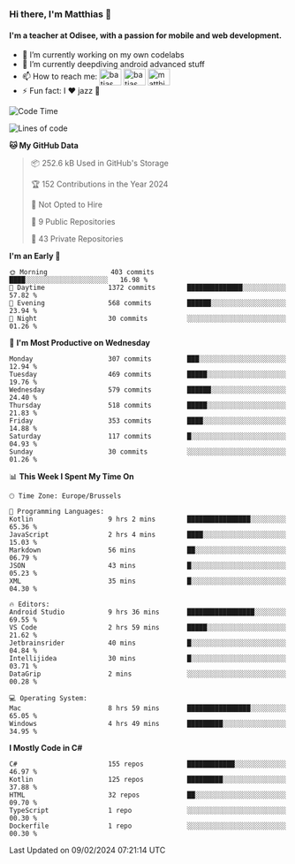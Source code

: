 ### Hi there, I'm Matthias 👋

#### I'm a teacher at Odisee, with a passion for mobile and web development.

- 🔭 I’m currently working on my own codelabs
- 🌱 I’m currently deepdiving android advanced stuff
- 📫 How to reach me: <a href="https://dev.to/batjas" target="_blank"><img align="center" src="https://raw.githubusercontent.com/rahuldkjain/github-profile-readme-generator/master/src/images/icons/Social/devto.svg" alt="batjas" height="30" width="40" /></a>
<a href="https://twitter.com/batjas" target="_blank"><img align="center" src="https://raw.githubusercontent.com/rahuldkjain/github-profile-readme-generator/master/src/images/icons/Social/twitter.svg" alt="batjas" height="30" width="40" /></a>
<a href="https://linkedin.com/in/matthiasdruwé" target="_blank"><img align="center" src="https://raw.githubusercontent.com/rahuldkjain/github-profile-readme-generator/master/src/images/icons/Social/linked-in-alt.svg" alt="matthiasdruwé" height="30" width="40" /></a>
- ⚡ Fun fact: I ❤ jazz 🎷


<!--START_SECTION:waka-->
![Code Time](http://img.shields.io/badge/Code%20Time-1%2C073%20hrs%2056%20mins-blue)

![Lines of code](https://img.shields.io/badge/From%20Hello%20World%20I%27ve%20Written-2.6%20million%20lines%20of%20code-blue)

**🐱 My GitHub Data** 

> 📦 252.6 kB Used in GitHub's Storage 
 > 
> 🏆 152 Contributions in the Year 2024
 > 
> 🚫 Not Opted to Hire
 > 
> 📜 9 Public Repositories 
 > 
> 🔑 43 Private Repositories 
 > 
**I'm an Early 🐤** 

```text
🌞 Morning                403 commits         ████░░░░░░░░░░░░░░░░░░░░░   16.98 % 
🌆 Daytime                1372 commits        ██████████████░░░░░░░░░░░   57.82 % 
🌃 Evening                568 commits         ██████░░░░░░░░░░░░░░░░░░░   23.94 % 
🌙 Night                  30 commits          ░░░░░░░░░░░░░░░░░░░░░░░░░   01.26 % 
```
📅 **I'm Most Productive on Wednesday** 

```text
Monday                   307 commits         ███░░░░░░░░░░░░░░░░░░░░░░   12.94 % 
Tuesday                  469 commits         █████░░░░░░░░░░░░░░░░░░░░   19.76 % 
Wednesday                579 commits         ██████░░░░░░░░░░░░░░░░░░░   24.40 % 
Thursday                 518 commits         █████░░░░░░░░░░░░░░░░░░░░   21.83 % 
Friday                   353 commits         ████░░░░░░░░░░░░░░░░░░░░░   14.88 % 
Saturday                 117 commits         █░░░░░░░░░░░░░░░░░░░░░░░░   04.93 % 
Sunday                   30 commits          ░░░░░░░░░░░░░░░░░░░░░░░░░   01.26 % 
```


📊 **This Week I Spent My Time On** 

```text
🕑︎ Time Zone: Europe/Brussels

💬 Programming Languages: 
Kotlin                   9 hrs 2 mins        ████████████████░░░░░░░░░   65.36 % 
JavaScript               2 hrs 4 mins        ████░░░░░░░░░░░░░░░░░░░░░   15.03 % 
Markdown                 56 mins             ██░░░░░░░░░░░░░░░░░░░░░░░   06.79 % 
JSON                     43 mins             █░░░░░░░░░░░░░░░░░░░░░░░░   05.23 % 
XML                      35 mins             █░░░░░░░░░░░░░░░░░░░░░░░░   04.30 % 

🔥 Editors: 
Android Studio           9 hrs 36 mins       █████████████████░░░░░░░░   69.55 % 
VS Code                  2 hrs 59 mins       █████░░░░░░░░░░░░░░░░░░░░   21.62 % 
Jetbrainsrider           40 mins             █░░░░░░░░░░░░░░░░░░░░░░░░   04.84 % 
Intellijidea             30 mins             █░░░░░░░░░░░░░░░░░░░░░░░░   03.71 % 
DataGrip                 2 mins              ░░░░░░░░░░░░░░░░░░░░░░░░░   00.28 % 

💻 Operating System: 
Mac                      8 hrs 59 mins       ████████████████░░░░░░░░░   65.05 % 
Windows                  4 hrs 49 mins       █████████░░░░░░░░░░░░░░░░   34.95 % 
```

**I Mostly Code in C#** 

```text
C#                       155 repos           ████████████░░░░░░░░░░░░░   46.97 % 
Kotlin                   125 repos           █████████░░░░░░░░░░░░░░░░   37.88 % 
HTML                     32 repos            ██░░░░░░░░░░░░░░░░░░░░░░░   09.70 % 
TypeScript               1 repo              ░░░░░░░░░░░░░░░░░░░░░░░░░   00.30 % 
Dockerfile               1 repo              ░░░░░░░░░░░░░░░░░░░░░░░░░   00.30 % 
```




 Last Updated on 09/02/2024 07:21:14 UTC
<!--END_SECTION:waka-->
